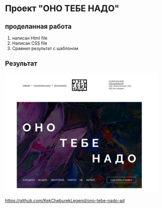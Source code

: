 # Проект "ОНО ТЕБЕ НАДО"
## проделанная работа 
1. написан Html file
2. Написан CSS file
3. Сравнил результат с шаблоном

## Результат
![alt text](image.png)

https://github.com/KekCheburekLegend/ono-tebe-nado-ad
